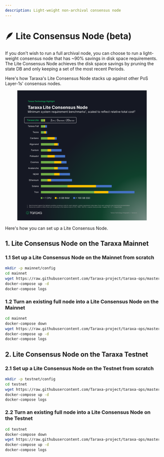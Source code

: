 ```yaml
---
description: Light-weight non-archival consensus node
---
```


# 🪶 Lite Consensus Node (beta)

If you don't wish to run a full archival node, you can choose to run a light-weight consensus node that has \~90% savings in disk space requirements. The Lite Consensus Node achieves the disk space savings by pruning the state DB and only keeping a set of the most recent Periods.&#x20;

Here's how Taraxa's Lite Consensus Node stacks up against other PoS Layer-1s' consensus nodes.&#x20;

<figure><img src="../.gitbook/assets/Picture1 (1) (1).png" alt=""><figcaption></figcaption></figure>

Here's how you can set up a Lite Consensus Node.&#x20;



## 1.  Lite Consensus Node on the Taraxa Mainnet&#x20;

### 1.1  Set up a Lite Consensus Node on the Mainnet from scratch&#x20;

```bash
mkdir -p mainnet/config
cd mainnet
wget https://raw.githubusercontent.com/Taraxa-project/taraxa-ops/master/taraxa_compose_mainnet/docker-compose.light.yml -O docker-compose.yml
docker-compose up -d
docker-compose logs
```



### 1.2  Turn an existing full node into a Lite Consensus Node on the Mainnet

```bash
cd mainnet
docker-compose down
wget https://raw.githubusercontent.com/Taraxa-project/taraxa-ops/master/taraxa_compose_mainnet/docker-compose.light.yml -O docker-compose.yml
docker-compose up -d
docker-compose logs
```





##

## 2.  Lite Consensus Node on the Taraxa Testnet &#x20;

### 2.1  Set up a Lite Consensus Node on the Testnet from scratch&#x20;

```bash
mkdir -p testnet/config
cd testnet
wget https://raw.githubusercontent.com/Taraxa-project/taraxa-ops/master/taraxa_compose/docker-compose.light.yml -O docker-compose.yml
docker-compose up -d
docker-compose logs
```



### 2.2  Turn an existing full node into a Lite Consensus Node on the Testnet

```bash
cd testnet
docker-compose down
wget https://raw.githubusercontent.com/Taraxa-project/taraxa-ops/master/taraxa_compose/docker-compose.light.yml -O docker-compose.yml
docker-compose up -d
docker-compose logs
```





